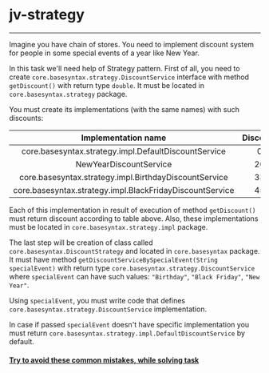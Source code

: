 # jv-strategy

---
Imagine you have сhain of stores. You need to implement discount system for people 
in some special events of a year like New Year.

In this task we'll need help of Strategy pattern.
First of all, you need to create `core.basesyntax.strategy.DiscountService` interface 
with method `getDiscount()` with return type `double`. 
It must be located in `core.basesyntax.strategy` package.

You must create its implementations (with the same names) with such discounts:

| Implementation name |Discount |
| :---: | :---: |
| core.basesyntax.strategy.impl.DefaultDiscountService| 0 |
| NewYearDiscountService| 20 |
| core.basesyntax.strategy.impl.BirthdayDiscountService| 33 |
| core.basesyntax.strategy.impl.BlackFridayDiscountService| 45 |

Each of this implementation in result of execution of method 
`getDiscount()` must return discount according to table above.
Also, these implementations must be located in `core.basesyntax.strategy.impl` package.

The last step will be creation of class called `core.basesyntax.DiscountStrategy` 
and located in `core.basesyntax` package. It must have 
method `getDiscountServiceBySpecialEvent(String specialEvent)` with return type `core.basesyntax.strategy.DiscountService`
where `specialEvent` can have such values: `"Birthday"`, `"Black Friday"`, `"New Year"`.

Using `specialEvent`, you must write code that defines `core.basesyntax.strategy.DiscountService` implementation.

In case if passed `specialEvent` doesn't have specific implementation
you must return `core.basesyntax.strategy.impl.DefaultDiscountService` by default.

#### [Try to avoid these common mistakes, while solving task](https://mate-academy.github.io/jv-program-common-mistakes/java-core/patterns/strategy)
